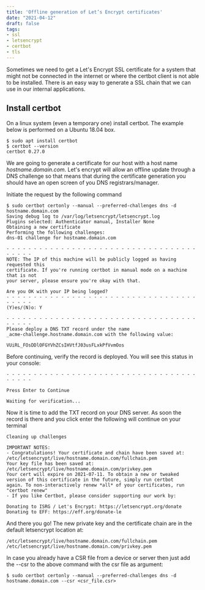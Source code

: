 ```yaml
---
title: 'Offline generation of Let’s Encrypt certificates'
date: "2021-04-12"
draft: false
tags: 
- ssl
- letsencrypt
- certbot
- tls
---
```


Sometimes we need to get a Let's Encrypt SSL certificate for a system that might not be connected in the internet or where the certbot client is not able to be installed. There is an easy way to generate a SSL chain that we can use in our internal applications.

## Install certbot

On a linux system (even a temporary one) install certbot. The example below is performed on a Ubuntu 18.04 box.

```console
$ sudo apt install certbot  
$ certbot --version  
certbot 0.27.0
```

We are going to generate a certificate for our host with a host name _hostname.domain.com_. Let's encrypt will allow an offline update through a DNS challenge so that means that during the certificate generation you should have an open screen of you DNS registrars/manager.

Initiate the request by the following command  

```console
$ sudo certbot certonly --manual --preferred-challenges dns -d hostname.domain.com  
Saving debug log to /var/log/letsencrypt/letsencrypt.log  
Plugins selected: Authenticator manual, Installer None  
Obtaining a new certificate  
Performing the following challenges:  
dns-01 challenge for hostname.domain.com  
  
- - - - - - - - - - - - - - - - - - - - - - - - - - - - - - - - - - - - - - - -  
NOTE: The IP of this machine will be publicly logged as having requested this  
certificate. If you're running certbot in manual mode on a machine that is not  
your server, please ensure you're okay with that.  
  
Are you OK with your IP being logged?  
- - - - - - - - - - - - - - - - - - - - - - - - - - - - - - - - - - - - - - - -  
(Y)es/(N)o: Y  
  
- - - - - - - - - - - - - - - - - - - - - - - - - - - - - - - - - - - - - - - -  
Please deploy a DNS TXT record under the name  
_acme-challenge.hostname.domain.com with the following value:  
  
VUiRL_FOsDDlOFGYVhZCsIHVtfJ03usFLxkPfVvmOos  
```

Before continuing, verify the record is deployed. You will see this status in your console:

```console  
- - - - - - - - - - - - - - - - - - - - - - - - - - - - - - - - - - - - - - - -  
  
Press Enter to Continue  
  
Waiting for verification...  
```

Now it is time to add the TXT record on your DNS server. As soon the record is there and you click enter the following will continue on your terminal  
  
```console
Cleaning up challenges  
  
IMPORTANT NOTES:
- Congratulations! Your certificate and chain have been saved at:  
/etc/letsencrypt/live/hostname.domain.com/fullchain.pem  
Your key file has been saved at:  
/etc/letsencrypt/live/hostname.domain.com/privkey.pem  
Your cert will expire on 2021-07-11. To obtain a new or tweaked  
version of this certificate in the future, simply run certbot  
again. To non-interactively renew *all* of your certificates, run  
"certbot renew"  
- If you like Certbot, please consider supporting our work by:  
  
Donating to ISRG / Let's Encrypt: https://letsencrypt.org/donate  
Donating to EFF: https://eff.org/donate-le
```
  
And there you go! The new private key and the certificate chain are in the default letsencrypt location at:

```console
/etc/letsencrypt/live/hostname.domain.com/fullchain.pem
/etc/letsencrypt/live/hostname.domain.com/privkey.pem
```

In case you already have a CSR file from a device or server then just add the --csr to the above command with the csr file as argument:
  
```console
$ sudo certbot certonly --manual --preferred-challenges dns -d hostname.domain.com --csr <csr_file.csr>
```
